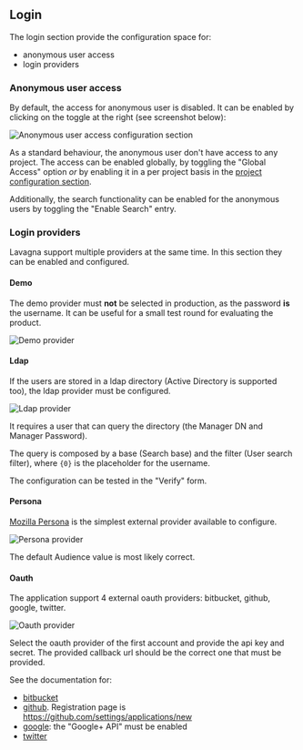 ## Login

The login section provide the configuration space for:

 - anonymous user access
 - login providers
 
 
### Anonymous user access

By default, the access for anonymous user is disabled. It can be enabled by clicking on the toggle at the right (see screenshot below):

<img class="pure-img" src="{{relativeRootPath}}/images/en/c03_admin_login_anonymous.png" alt="Anonymous user access configuration section">

As a standard behaviour, the anonymous user don't have access to any project. The access can be enabled globally, by toggling the "Global Access" option _or_ by enabling it in a per project basis in the [project configuration section](../04-user-manual/04-07-project-admin/04-07-03-manage-access.html#manage-access).

Additionally, the search functionality can be enabled for the anonymous users by toggling the "Enable Search" entry.

### Login providers

Lavagna support multiple providers at the same time. In this section they can be enabled and configured.


#### Demo

The demo provider must **not** be selected in production, as the password **is** the username. It can be useful for a small test round for evaluating the product.

<img class="pure-img" src="{{relativeRootPath}}/images/en/c03_admin_login_demo.png" alt="Demo provider">

#### Ldap

If the users are stored in a ldap directory (Active Directory is supported too), the ldap provider must be configured.

<img class="pure-img" src="{{relativeRootPath}}/images/en/c03_admin_login_ldap.png" alt="Ldap provider">

It requires a user that can query the directory (the Manager DN and Manager Password). 

The query is composed by a base (Search base) and the filter (User search filter), where `{0}` is the placeholder for the username.

The configuration can be tested in the "Verify" form.

#### Persona

[Mozilla Persona](https://developer.mozilla.org/en-US/Persona) is the simplest external provider available to configure.

<img class="pure-img" src="{{relativeRootPath}}/images/en/c03_admin_login_persona.png" alt="Persona provider">

The default Audience value is most likely correct.

#### Oauth 

The application support 4 external oauth providers: bitbucket, github, google, twitter.

<img class="pure-img" src="{{relativeRootPath}}/images/en/c03_admin_login_oauth.png" alt="Oauth provider">

Select the oauth provider of the first account and provide the api key and secret. The provided callback url should be the correct one that must be provided.

See the documentation for:

 - [bitbucket](https://confluence.atlassian.com/display/BITBUCKET/OAuth+on+Bitbucket)
 - [github](https://developer.github.com/v3/oauth/). Registration page is https://github.com/settings/applications/new
 - [google](https://developers.google.com/identity/protocols/OAuth2WebServer): the "Google+ API" must be enabled
 - [twitter](https://dev.twitter.com/web/sign-in/implementing)
